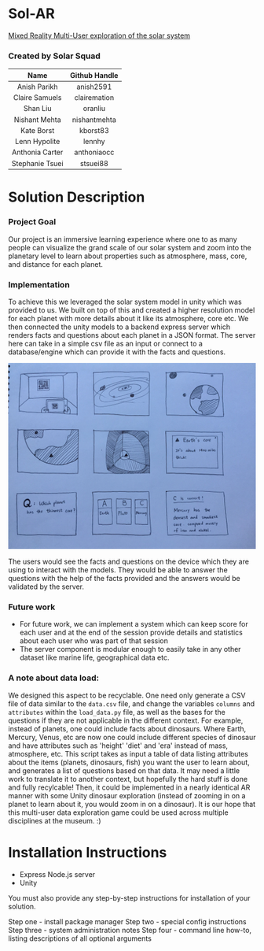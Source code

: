 # Sol-AR

[ Mixed Reality Multi-User exploration of the solar system ](https://github.com/amnh/HackTheSolarSystem/wiki/A-Mixed-Reality-Solar-System)

### Created by Solar Squad 

| Name            | Github Handle |
| :-------------: |:-------------:|
| Anish Parikh | anish2591 |
| Claire Samuels | clairemation |
| Shan Liu | oranliu |
| Nishant Mehta | nishantmehta |
| Kate Borst | kborst83 |
| Lenn Hypolite | lennhy |
| Anthonia Carter | anthoniaocc |
| Stephanie Tsuei | stsuei88 |

# Solution Description

### Project Goal
Our project is an immersive learning experience where one to as many people can visualize the grand scale of our solar system and zoom into the planetary level to learn about properties such as atmosphere, mass, core, and distance for each planet.

### Implementation
To achieve this we leveraged the solar system model in unity which was provided to us. We built on top of this and created a higher resolution model for each planet with more details about it like its atmosphere, core etc. We then connected the unity models to a backend express server which renders facts and questions about each planet in a JSON format. The server here can take in a simple csv file as an input or connect to a database/engine which can provide it with the facts and questions.

![Workflow](https://github.com/HackTheSolarSystem/m-r-solar-system/blob/master/images/Image%20from%20iOS.jpg "Workflow")

The users would see the facts and questions on the device which they are using to interact with the models. They would be able to answer the questions with the help of the facts provided and the answers would be validated by the server. 

### Future work 
* For future work, we can implement a system which can keep score for each user and at the end of the session provide details and statistics about each user who was part of that session 
* The server component is modular enough to easily take in any other dataset like marine life, geographical data etc.

### A note about data load:
We designed this aspect to be recyclable. One need only generate a CSV file of data similar to the `data.csv` file, and change the variables `columns` and `attributes` within the `load_data.py` file, as well as the bases for the questions if they are not applicable in the different context. For example, instead of planets, one could include facts about dinosaurs. Where Earth, Mercury, Venus, etc are now one could include different species of dinosaur and have attributes such as 'height' 'diet' and 'era' instead of mass, atmosphere, etc.
This script takes as input a table of data listing attributes about the items (planets, dinosaurs, fish) you want the user to learn about, and generates a list of questions based on that data. It may need a little work to translate it to another context, but hopefully the hard stuff is done and fully recylcable! Then, it could be implemented in a nearly identical AR manner with some Unity dinosaur exploration (instead of zooming in on a planet to learn about it, you would zoom in on a dinosaur).
It is our hope that this multi-user data exploration game could be used across multiple disciplines at the museum. :)

# Installation Instructions
* Express Node.js server
* Unity


You must also provide any step-by-step instructions for installation of your solution.

Step one - install package manager
Step two - special config instructions
Step three - system administration notes
Step four - command line how-to, listing descriptions of all optional arguments
